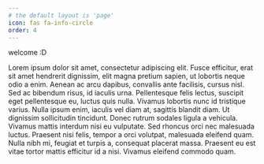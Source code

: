 ```yaml
---
# the default layout is 'page'
icon: fas fa-info-circle
order: 4
---
```


welcome :D

Lorem ipsum dolor sit amet, consectetur adipiscing elit. Fusce efficitur, erat sit amet hendrerit dignissim, elit magna pretium sapien, ut lobortis neque odio a enim. Aenean ac arcu dapibus, convallis ante facilisis, cursus nisl. Sed ac bibendum risus, id iaculis urna. Pellentesque felis lectus, suscipit eget pellentesque eu, luctus quis nulla. Vivamus lobortis nunc id tristique varius. Nulla ipsum enim, iaculis vel diam at, sagittis blandit diam. Ut dignissim sollicitudin tincidunt. Donec rutrum sodales ligula a vehicula. Vivamus mattis interdum nisi eu vulputate. Sed rhoncus orci nec malesuada luctus. Praesent nisi felis, tempor a orci volutpat, malesuada eleifend quam. Nulla nibh mi, feugiat et turpis a, consequat placerat massa. Praesent eu est vitae tortor mattis efficitur id a nisi. Vivamus eleifend commodo quam.

